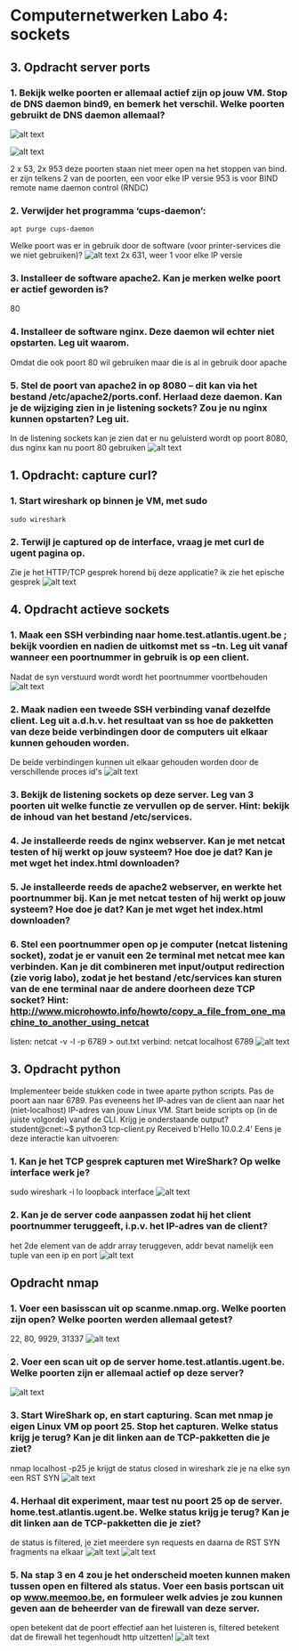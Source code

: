 # Computernetwerken Labo 4: sockets

## 3. Opdracht server ports

### 1. Bekijk welke poorten er allemaal actief zijn op jouw VM. Stop de DNS daemon bind9, en bemerk het verschil. Welke poorten gebruikt de DNS daemon allemaal?

![alt text](image.png)

![alt text](image-1.png)

2 x 53, 2x 953 deze poorten staan niet meer open na het stoppen van bind. er zijn telkens 2 van de poorten, een voor elke IP versie
953 is voor BIND remote name daemon control (RNDC)

### 2. Verwijder het programma ‘cups-daemon’:

    apt purge cups-daemon

Welke poort was er in gebruik door de software (voor printer-services die we niet gebruiken)?
![alt text](image-2.png)
2x 631, weer 1 voor elke IP versie

### 3. Installeer de software apache2. Kan je merken welke poort er actief geworden is?

80

### 4. Installeer de software nginx. Deze daemon wil echter niet opstarten. Leg uit waarom.

Omdat die ook poort 80 wil gebruiken maar die is al in gebruik door apache

### 5. Stel de poort van apache2 in op 8080 – dit kan via het bestand /etc/apache2/ports.conf. Herlaad deze daemon. Kan je de wijziging zien in je listening sockets? Zou je nu nginx kunnen opstarten? Leg uit.

In de listening sockets kan je zien dat er nu geluisterd wordt op poort 8080, dus nginx kan nu poort 80 gebruiken
![alt text](image-3.png)

## 1. Opdracht: capture curl?

### 1. Start wireshark op binnen je VM, met sudo

    sudo wireshark

### 2. Terwijl je captured op de interface, vraag je met curl de ugent pagina op.

Zie je het HTTP/TCP gesprek horend bij deze applicatie?
ik zie het epische gesprek
![alt text](image-4.png)

## 4. Opdracht actieve sockets

### 1. Maak een SSH verbinding naar home.test.atlantis.ugent.be ; bekijk voordien en nadien de uitkomst met ss –tn. Leg uit vanaf wanneer een poortnummer in gebruik is op een client.

Nadat de syn verstuurd wordt wordt het poortnummer voortbehouden
![alt text](image-6.png)

### 2. Maak nadien een tweede SSH verbinding vanaf dezelfde client. Leg uit a.d.h.v. het resultaat van ss hoe de pakketten van deze beide verbindingen door de computers uit elkaar kunnen gehouden worden.

De beide verbindingen kunnen uit elkaar gehouden worden door de verschillende proces id's
![alt text](image-5.png)

### 3. Bekijk de listening sockets op deze server. Leg van 3 poorten uit welke functie ze vervullen op de server. Hint: bekijk de inhoud van het bestand /etc/services.

### 4. Je installeerde reeds de nginx webserver. Kan je met netcat testen of hij werkt op jouw systeem? Hoe doe je dat? Kan je met wget het index.html downloaden?

### 5. Je installeerde reeds de apache2 webserver, en werkte het poortnummer bij. Kan je met netcat testen of hij werkt op jouw systeem? Hoe doe je dat? Kan je met wget het index.html downloaden?

### 6. Stel een poortnummer open op je computer (netcat listening socket), zodat je er vanuit een 2e terminal met netcat mee kan verbinden. Kan je dit combineren met input/output redirection (zie vorig labo), zodat je het bestand /etc/services kan sturen van de ene terminal naar de andere doorheen deze TCP socket? Hint: http://www.microhowto.info/howto/copy_a_file_from_one_machine_to_another_using_netcat

listen: netcat -v -l -p 6789 > out.txt
verbind: netcat localhost 6789
![alt text](image-7.png)

## 3. Opdracht python

Implementeer beide stukken code in twee aparte python scripts. Pas de poort aan naar 6789. Pas
eveneens het IP-adres van de client aan naar het (niet-localhost) IP-adres van jouw Linux VM. Start beide
scripts op (in de juiste volgorde) vanaf de CLI. Krijg je onderstaande output?
student@cnet:~$ python3 tcp-client.py
Received b'Hello 10.0.2.4'
Eens je deze interactie kan uitvoeren:

### 1. Kan je het TCP gesprek capturen met WireShark? Op welke interface werk je?

sudo wireshark -i lo
loopback interface
![alt text](image-8.png)

### 2. Kan je de server code aanpassen zodat hij het client poortnummer teruggeeft, i.p.v. het IP-adres van de client?

het 2de element van de addr array teruggeven, addr bevat namelijk een tuple van een ip en port
![alt text](image-9.png)

## Opdracht nmap

### 1. Voer een basisscan uit op scanme.nmap.org. Welke poorten zijn open? Welke poorten werden allemaal getest?

22, 80, 9929, 31337
![alt text](image-10.png)

### 2. Voer een scan uit op de server home.test.atlantis.ugent.be. Welke poorten zijn er allemaal actief op deze server?

![alt text](image-15.png)

### 3. Start WireShark op, en start capturing. Scan met nmap je eigen Linux VM op poort 25. Stop het capturen. Welke status krijg je terug? Kan je dit linken aan de TCP-pakketten die je ziet?

nmap localhost -p25
je krijgt de status closed
in wireshark zie je na elke syn een RST SYN
![alt text](image-11.png)

### 4. Herhaal dit experiment, maar test nu poort 25 op de server. home.test.atlantis.ugent.be. Welke status krijg je terug? Kan je dit linken aan de TCP-pakketten die je ziet?

de status is filtered, je ziet meerdere syn requests en daarna de RST SYN fragments na elkaar
![alt text](image-13.png)
![alt text](image-14.png)

### 5. Na stap 3 en 4 zou je het onderscheid moeten kunnen maken tussen open en filtered als status. Voer een basis portscan uit op www.meemoo.be, en formuleer welk advies je zou kunnen geven aan de beheerder van de firewall van deze server.

open betekent dat de poort effectief aan het luisteren is, filtered betekent dat de firewall het tegenhoudt
http uitzetten!
![alt text](image-12.png)
